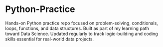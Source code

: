 # Python-Practice
Hands-on Python practice repo focused on problem-solving, conditionals, loops, functions, and data structures. Built as part of my learning path toward Data Science. Updated regularly to track logic-building and coding skills essential for real-world data projects.
